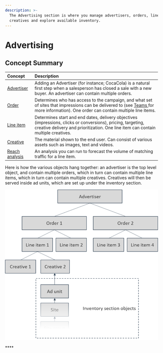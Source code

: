 ```yaml
---
description: >-
  The Advertising section is where you manage advertisers, orders, line items,
  creatives and explore available inventory.
---
```


# Advertising

## Concept Summary

| Concept | Description |
| :--- | :--- |
| [Advertiser](advertisers.md) | Adding an Advertiser \(for instance; CocaCola\) is a natural first step when a salesperson has closed a sale with a new buyer. An advertiser can contain multiple orders. |
| [Order](orders.md) | Determines who has access to the campaign, and what set of sites that impressions can be delivered to \(see [Teams ](../admin.md#teams)for more information\). One order can contain multiple line items. |
| [Line item](line-items.md) | Determines start and end dates, delivery objectives \(impressions, clicks or conversions\), pricing, targeting, creative delivery and prioritization. One line item can contain multiple creatives. |
| [Creative](creatives.md) | The material shown to the end user. Can consist of various assets such as images, text and videos. |
| [Reach analysis](reach-analysis.md) | An analysis you can run to forecast the volume of matching traffic for a line item.  |

Here is how the various objects hang together: an advertiser is the top level object, and contain multiple orders, which in turn can contain multiple line items, which in turn can contain multiple creatives. Creatives will then be served inside ad units, which are set up under the inventory section. 

![The hierarchy of the objects under Advertising, and how the connect to ad units. ](../../../.gitbook/assets/advertising-hierarchy.png)

\*\*\*\*

